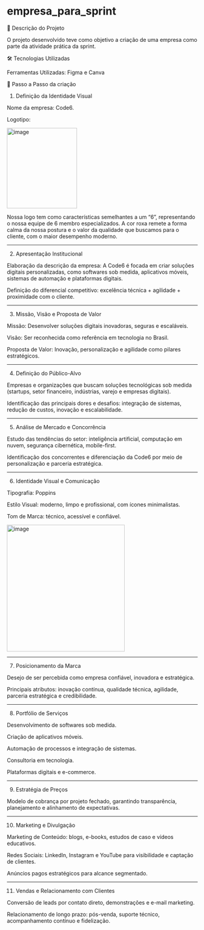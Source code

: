 # empresa_para_sprint
📌 Descrição do Projeto

O projeto desenvolvido teve como objetivo a criação de uma empresa como parte da atividade prática da sprint.

🛠 Tecnologias Utilizadas

Ferramentas Utilizadas: Figma e Canva

📁 Passo a Passo da criação

1. Definição da Identidade Visual

Nome da empresa: Code6.

Logotipo:


<img width="185" height="212" alt="image" src="https://github.com/user-attachments/assets/53d908de-5223-4484-a853-1e9425608a7e" />


Nossa logo tem como características semelhantes a um “6”, representando o nossa equipe de 6 membro especializados. A cor roxa remete a forma calma da nossa postura e o valor da qualidade que buscamos para o cliente, com o maior desempenho moderno.

_______________________________________________________________________________________________________

2. Apresentação Institucional

Elaboração da descrição da empresa: A Code6 é focada em criar soluções digitais personalizadas, como softwares sob medida, aplicativos móveis, sistemas de automação e plataformas digitais.

Definição do diferencial competitivo: excelência técnica + agilidade + proximidade com o cliente.

_______________________________________________________________________________________________________

3. Missão, Visão e Proposta de Valor

Missão: Desenvolver soluções digitais inovadoras, seguras e escaláveis.

Visão: Ser reconhecida como referência em tecnologia no Brasil.

Proposta de Valor: Inovação, personalização e agilidade como pilares estratégicos.

_______________________________________________________________________________________________________

4. Definição do Público-Alvo

Empresas e organizações que buscam soluções tecnológicas sob medida (startups, setor financeiro, indústrias, varejo e empresas digitais).

Identificação das principais dores e desafios: integração de sistemas, redução de custos, inovação e escalabilidade.

_______________________________________________________________________________________________________

5. Análise de Mercado e Concorrência

Estudo das tendências do setor: inteligência artificial, computação em nuvem, segurança cibernética, mobile-first.

Identificação dos concorrentes e diferenciação da Code6 por meio de personalização e parceria estratégica.

_______________________________________________________________________________________________________

6. Identidade Visual e Comunicação

Tipografia: Poppins

Estilo Visual: moderno, limpo e profissional, com ícones minimalistas.

Tom de Marca: técnico, acessível e confiável.


<img width="311" height="334" alt="image" src="https://github.com/user-attachments/assets/8afc24ef-9134-4aca-a3ca-936507120430" />


_______________________________________________________________________________________________________

7. Posicionamento da Marca

Desejo de ser percebida como empresa confiável, inovadora e estratégica.

Principais atributos: inovação contínua, qualidade técnica, agilidade, parceria estratégica e credibilidade.

_______________________________________________________________________________________________________

8. Portfólio de Serviços

Desenvolvimento de softwares sob medida.

Criação de aplicativos móveis.

Automação de processos e integração de sistemas.

Consultoria em tecnologia.

Plataformas digitais e e-commerce.

_______________________________________________________________________________________________________

9. Estratégia de Preços

Modelo de cobrança por projeto fechado, garantindo transparência, planejamento e alinhamento de expectativas.

_______________________________________________________________________________________________________

10. Marketing e Divulgação

Marketing de Conteúdo: blogs, e-books, estudos de caso e vídeos educativos.

Redes Sociais: LinkedIn, Instagram e YouTube para visibilidade e captação de clientes.

Anúncios pagos estratégicos para alcance segmentado.

_______________________________________________________________________________________________________

11. Vendas e Relacionamento com Clientes

Conversão de leads por contato direto, demonstrações e e-mail marketing.

Relacionamento de longo prazo: pós-venda, suporte técnico, acompanhamento contínuo e fidelização.
